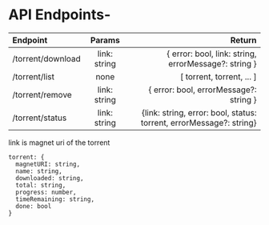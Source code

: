 # API Endpoints-

| Endpoint          |    Params    |                                                              Return |
| :---------------- | :----------: | ------------------------------------------------------------------: |
| /torrent/download | link: string |                { error: bool, link: string, errorMessage?: string } |
| /torrent/list     |     none     |                                           [ torrent, torrent, ... ] |
| /torrent/remove   | link: string |                              { error: bool, errorMessage?: string } |
| /torrent/status   | link: string | {link: string, error: bool, status: torrent, errorMessage?: string} |

link is magnet uri of the torrent

```
torrent: {
  magnetURI: string,
  name: string,
  downloaded: string,
  total: string,
  progress: number,
  timeRemaining: string,
  done: bool
}
```
